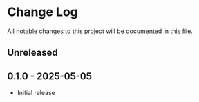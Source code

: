 # Change Log
All notable changes to this project will be documented in this file.

## Unreleased

## 0.1.0 - 2025-05-05
* Initial release